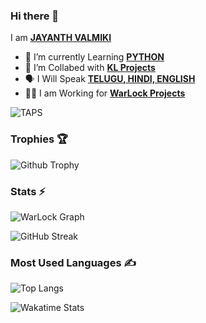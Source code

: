 ### Hi there 👋

I am [**JAYANTH VALMIKI**](https://telegram.dog/strangerbot_1)

- 🔭 I’m currently Learning [**PYTHON**](https://www.python.org/)
- 👯 I’m Collabed with [**KL Projects**](https://telegram.dog/kl_projects)
- 🗣️ I Will Speak [**TELUGU, HINDI, ENGLISH**](https://en.wikipedia.org/wiki/Languages_of_India)
- 👷‍♂️ I am Working for [**WarLock Projects**](https://telegram.dog/warlockprojects)

![TAPS](https://hits.seeyoufarm.com/api/count/incr/badge.svg?url=https%3A%2F%2Fgithub.com%2Fwarlock-pro&count_bg=%2379C83D&title_bg=%23555555&icon=&icon_color=%23E7E7E7&title=TAPS&edge_flat=true)


### Trophies 🏆

![Github Trophy](https://github-profile-trophy.vercel.app/?username=warlock-pro&theme=radical)


### Stats ⚡️

![WarLock Graph](https://activity-graph.herokuapp.com/graph?username=warlock-pro&custom_title=WarLock-Activity&theme=dracula)


![GitHub Streak](http://github-readme-streak-stats.herokuapp.com?user=warlock-pro&theme=dracula)


### Most Used Languages ✍️
![Top Langs](https://github-readme-stats.vercel.app/api/top-langs/?username=warlock-pro&show_icons=true&title_color=0088CC&icon_color=0088CC&ring=0088CC&fire=e25822&include_all_commits=true&theme=dracula&cache_seconds=86400&count_private=true&layout=compact&langs_count=10)


![Wakatime Stats](https://github-readme-stats.vercel.app/api/wakatime?warlock-pro&title_color=0088CC&icon_color=0088CC&theme=dracula&layout=compact)


